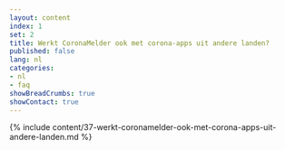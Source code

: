 ```yaml
---
layout: content
index: 1
set: 2
title: Werkt CoronaMelder ook met corona-apps uit andere landen?
published: false
lang: nl
categories:
- nl
- faq
showBreadCrumbs: true
showContact: true
---
```

{% include content/37-werkt-coronamelder-ook-met-corona-apps-uit-andere-landen.md %}
